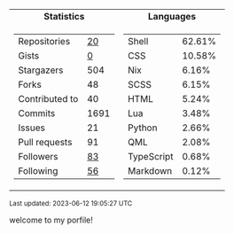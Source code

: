 

<table>
  <tr align="center">
    <td><b>Statistics</b></td>
    <td><b>Languages</b></td>
  </tr>
  <tr valign="top">
    <td><table>
      <tr>
        <td>Repositories</td>
        <td><a href="https://github.com/zheshigewenti-rebirth?tab=repositories">
          20
        </a></td>
      </tr>
      <tr>
        <td>Gists</td>
        <td><a href="https://gist.github.com/zheshigewenti">
          0
        </a></td>
      </tr>
      <tr>
        <td>Stargazers</td>
        <td>504</td>
      </tr>
      <tr>
        <td>Forks</td>
        <td>48</td>
      </tr>
      <tr>
        <td>Contributed to</td>
        <td>40</td>
      </tr>
      <tr>
        <td>Commits</td>
        <td>1691</td>
      </tr>
      <tr>
        <td>Issues</td>
        <td>21</td>
      </tr>
      <tr>
        <td>Pull requests</td>
        <td>91</td>
      </tr>
      <tr>
        <td>Followers</td>
        <td><a href="https://github.com/zheshigewenti?tab=followers">
          83
        </a></td>
      </tr>
      <tr>
        <td>Following</td>
        <td><a href="https://github.com/zheshigewenti?tab=following">
          56
        </a></td>
      </tr>
    </table></td>
    <td><table><tr><td>Shell</td><td>62.61%</td></tr><tr><td>CSS</td><td>10.58%</td></tr><tr><td>Nix</td><td>6.16%</td></tr><tr><td>SCSS</td><td>6.15%</td></tr><tr><td>HTML</td><td>5.24%</td></tr><tr><td>Lua</td><td>3.48%</td></tr><tr><td>Python</td><td>2.66%</td></tr><tr><td>QML</td><td>2.08%</td></tr><tr><td>TypeScript</td><td>0.68%</td></tr><tr><td>Markdown</td><td>0.12%</td></tr></table></td>
  </tr>
</table>

<sub>Last updated: 2023-06-12 19:05:27 UTC</sub>



   welcome to my porfile!
